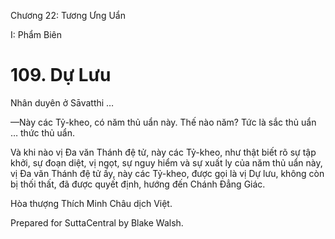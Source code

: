  

Chương 22: Tương Ưng Uẩn

I: Phẩm Biên

# 109\. Dự Lưu

Nhân duyên ở Sāvatthi …

—Này các Tỷ-kheo, có năm thủ uẩn này. Thế nào năm? Tức là sắc thủ uẩn … thức thủ uẩn.

Và khi nào vị Ða văn Thánh đệ tử, này các Tỷ-kheo, như thật biết rõ sự tập khởi, sự đoạn diệt, vị ngọt, sự nguy hiểm và sự xuất ly của năm thủ uẩn này, vị Ða văn Thánh đệ tử ấy, này các Tỷ-kheo, được gọi là vị Dự lưu, không còn bị thối thất, đã được quyết định, hướng đến Chánh Ðẳng Giác.

Hòa thượng Thích Minh Châu dịch Việt.

Prepared for SuttaCentral by Blake Walsh.